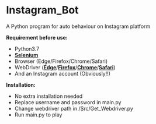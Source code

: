 # Instagram_Bot
A Python program for auto behaviour on Instagram platform

**Requirement before use:**
- Python3.7
- <a href="https://selenium-python.readthedocs.io/" target="_blank">**Selenium**</a>
- Browser (Edge/Firefox/Chrome/Safari)
- WebDriver (<a href="https://developer.microsoft.com/en-us/microsoft-edge/tools/webdriver/" target="_blank">**Edge**</a>/<a href="https://github.com/mozilla/geckodriver/releases" target="_blank">**Firefox**</a>/<a href="https://sites.google.com/a/chromium.org/chromedriver/downloads" target="_blank">**Chrome**</a>/<a href="https://webkit.org/blog/6900/webdriver-support-in-safari-10/" target="_blank">**Safari**</a>)
- And an Instagram account (Obviously!!)

**Installation:**
- No extra installation needed
- Replace username and password in main.py
- Change webdriver path in /Src/Get_Webdriver.py
- Run main.py to play
